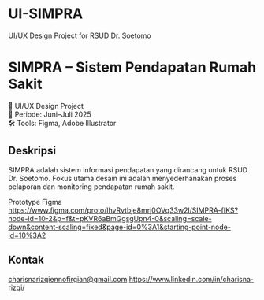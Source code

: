 # UI-SIMPRA
 UI/UX Design Project for RSUD Dr. Soetomo
# SIMPRA – Sistem Pendapatan Rumah Sakit

🎨 UI/UX Design Project  
📅 Periode: Juni–Juli 2025  
🛠 Tools: Figma, Adobe Illustrator

## Deskripsi
SIMPRA adalah sistem informasi pendapatan yang dirancang untuk RSUD Dr. Soetomo. Fokus utama desain ini adalah menyederhanakan proses pelaporan dan monitoring pendapatan rumah sakit.

 Prototype Figma
https://www.figma.com/proto/lhvRvtbje8mrj0OVq33w2l/SIMPRA-fIKS?node-id=10-2&p=f&t=pKVR6aBmGgsgUpn4-0&scaling=scale-down&content-scaling=fixed&page-id=0%3A1&starting-point-node-id=10%3A2


## Kontak
charisnarizqiennofirgian@gmail.com
https://www.linkedin.com/in/charisna-rizqi/
